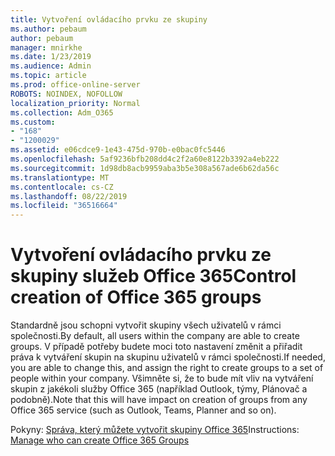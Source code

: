 ```yaml
---
title: Vytvoření ovládacího prvku ze skupiny
ms.author: pebaum
author: pebaum
manager: mnirkhe
ms.date: 1/23/2019
ms.audience: Admin
ms.topic: article
ms.prod: office-online-server
ROBOTS: NOINDEX, NOFOLLOW
localization_priority: Normal
ms.collection: Adm_O365
ms.custom:
- "168"
- "1200029"
ms.assetid: e06cdce9-1e43-475d-970b-e0bac0fc5446
ms.openlocfilehash: 5af9236bfb208dd4c2f2a60e8122b3392a4eb222
ms.sourcegitcommit: 1d98db8acb9959aba3b5e308a567ade6b62da56c
ms.translationtype: MT
ms.contentlocale: cs-CZ
ms.lasthandoff: 08/22/2019
ms.locfileid: "36516664"
---
```

# <a name="control-creation-of-office-365-groups"></a><span data-ttu-id="97c8c-102">Vytvoření ovládacího prvku ze skupiny služeb Office 365</span><span class="sxs-lookup"><span data-stu-id="97c8c-102">Control creation of Office 365 groups</span></span>

<span data-ttu-id="97c8c-103">Standardně jsou schopni vytvořit skupiny všech uživatelů v rámci společnosti.</span><span class="sxs-lookup"><span data-stu-id="97c8c-103">By default, all users within the company are able to create groups.</span></span> <span data-ttu-id="97c8c-104">V případě potřeby budete moci toto nastavení změnit a přiřadit práva k vytváření skupin na skupinu uživatelů v rámci společnosti.</span><span class="sxs-lookup"><span data-stu-id="97c8c-104">If needed, you are able to change this, and assign the right to create groups to a set of people within your company.</span></span> <span data-ttu-id="97c8c-105">Všimněte si, že to bude mít vliv na vytváření skupin z jakékoli služby Office 365 (například Outlook, týmy, Plánovač a podobně).</span><span class="sxs-lookup"><span data-stu-id="97c8c-105">Note that this will have impact on creation of groups from any Office 365 service (such as Outlook, Teams, Planner and so on).</span></span>
  
<span data-ttu-id="97c8c-106">Pokyny: [Správa, který můžete vytvořit skupiny Office 365](https://docs.microsoft.com/office365/admin/create-groups/manage-creation-of-groups)</span><span class="sxs-lookup"><span data-stu-id="97c8c-106">Instructions: [Manage who can create Office 365 Groups](https://docs.microsoft.com/office365/admin/create-groups/manage-creation-of-groups)</span></span>
